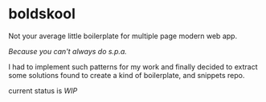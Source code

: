 # boldskool
Not your average little boilerplate for multiple page modern web app.

_Because you can't always do s.p.a._

I had to implement such patterns for my work  and finally decided to extract some solutions found to create a kind of boilerplate, and snippets repo.

current status is _WIP_